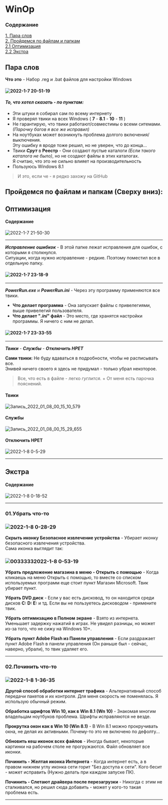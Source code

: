 # WinOp
### Содержание
[1. Пара слов](#Пара_слов)  
[2. Пройдемся по файлам и папкам](#Пройдемся_по_папкам)  
[2.1 Оптимизация](#Оптимизация)  
[2.2 Экстра](#Экстра)  
## Пара слов <a name="Пара_слов"></a> 
**Что это** - Набор .reg и .bat файлов для настройки Windows
#### ![2022-1-7 20-51-19](https://user-images.githubusercontent.com/85686554/148569863-0b263b72-1710-43ab-8b8e-ee260771135d.png)
#### ***То, что хотел сказать - по пунктам:***
+ Эти штуки я собирал сам по всему интернету
+ Я проверял твики на всех Windows ( **7** - **8.1** - **10** - **11** )  
+ Не гарантирую, что твики работают/совместимы о всеми ситемами. *(Парочку багов я все же исправил)*
+ На ноутбуках может возникнуть проблема долгого включения/выключения.  
Эту ошибку я вроде тоже решил, но не уверен, что до конца...
+ Твики ***Срут*** в **Реестр** - Они создают пустые каталоги *(Если такого каталога не было)*, но не создают файлы в этих каталогах.  
Я считаю, что это не сильно влияет на производительность
+ Пользуюсь Windows 8.1
> И это, если че - я редко захожу на GitHub
## Пройдемся по файлам и папкам (Сверху вниз): <a name="Пройдемся_по_папкам"></a> 
## Оптимизация <a name="Оптимизация"></a> 
#### Содержание  
![2022-1-7 21-50-30](https://user-images.githubusercontent.com/85686554/148578018-5c9098d7-cb3e-4039-9d80-12cc0aa86e64.png)  

---
***Исправление ошибкок*** - В этой папке лежат исправления для ошибок, с которыми я столкнулся.  
Ситуации, когда нужно исправление - редкие. Поэтому поместил все в отдельную папку.
#### ![2022-1-7 23-18-9](https://user-images.githubusercontent.com/85686554/148589237-7e6f1cca-9539-4b25-8276-ade34dcadc41.png)
---
***PowerRun.exe*** и ***PowerRun.ini*** - Через эту программу применяются все твики. 
+ **Что делает программа** - Она запускает файлы с привелегиями, выше привелегий пользователя.
+ **Что делает "*.ini*" файл** - Это место, где хранятся настройки программы. Я ничего с ним не делал.
#### ![2022-1-7 23-33-55](https://user-images.githubusercontent.com/85686554/148590730-c756cf45-9ff7-4b7d-9111-7a93d83ff548.png)
---
***Твики*** - ***Службы*** - ***Отключить HPET***  

**Сами твики:** Не буду вдаваться в подробности, чтобы не расписывать все.  
Энивей ничего своего я здесь не придумал - только убрал некоторое.  
> Все, что есть в файле - легко *гуглится*. + От меня есть парочка пояснений.
#### Твики
![Запись_2022_01_08_00_15_10_579](https://user-images.githubusercontent.com/85686554/148595487-41102d37-89a8-475c-83e1-65898d2aa6e9.gif)
#### Службы
![Запись_2022_01_08_00_15_29_655](https://user-images.githubusercontent.com/85686554/148595538-8720543b-63bf-4af4-8d98-417b8ffd04ca.gif)
#### Отключить HPET
![2022-1-8 0-5-29](https://user-images.githubusercontent.com/85686554/148594412-ec7208a2-2836-4426-a606-3beaddfee2d1.png)

---

## Экстра
#### Содержание  
![2022-1-8 0-18-52](https://user-images.githubusercontent.com/85686554/148595850-3b0a14e2-1ee7-4de3-888b-47eafaee4968.png)  

---
### 01.Убрать что-то
### ![2022-1-8 0-28-29](https://user-images.githubusercontent.com/85686554/148597120-6770c6dc-d74a-4e12-8938-0dac9cf98ba2.png)  
**Скрыть иконку Безопасное извлечение устройства** - Убирает иконку безопасного извлечения устройства.  
Сама иконка выглядит так:
### ![00333332022-1-8 0-53-19](https://user-images.githubusercontent.com/85686554/148603865-8f516c43-776d-4235-a5ae-1b565ec7a212.png)

**Убрать предложение магазина в меню - Открыть с помощью** - Когда кликаешь на меню Открыть с помощью, то вместе со списком используемых программ еще стоит пункт Магазин Microsoft. Твик убирает пункт.  

**Убрать DVD диск** - Если у вас есть дисковод, то он находится среди дисков **C: D: E:** и тд. Если вы не пользуетесь дисководом - примените твик.  

**Убрать оптимизацию в Полном экране** - Взято из интернета. Уменьшает задержку нажатий в играх. Не увидел разницы, но может из-за того, что не сижу на Windows 10+.  

**Убрать пункт Adobe Flash из Панели управления** - Если раздражает пункт Adobe Flash в панели управления (Он раньше был - сейчас, наверно, убрали), то твик удаляет его.  

---
### 02.Починить что-то
### ![2022-1-8 1-36-35](https://user-images.githubusercontent.com/85686554/148604299-65e2e72e-2160-4bc3-b187-7e63756a36f5.png)
**Другой способ обработки интернет трафика** - Альтернативный способ передачи пакетов и их контроля. Для меня скорость не поменялась. Я использую обычный режим.  

**Обработка шрифтов Win 10, как в Win 8.1 (Wn 10)** - Знакомая многим владельцам ноутбуков проблема. Шрифты исправляются не везде.  

**Прокрутка окон как в Win 10 (Win 8.1)** - В Win 8.1 можно прокручивать окна, не делая их активными. Почему-то это не включено по дефолту...  

**Обновить кеш иконок всех файлов** - Иногда бывает, некоторые картинки на рабочем столе не прогружаются. Файл обновляет все иконки.  

**Починить - Желтая иконка Интернета** - Когда интернет есть, а в правом нижнем углу иконка сети горит "Без доступа к сети". Кого бесит - может исправить (Нужно делать при каждом запуске ПК).  

**Починить - Слетают драйвера после перезагрузки** - Никогда с этим не сталкивался, но решил сюда добавить - может у кого-то такая проблема есть.  

---
